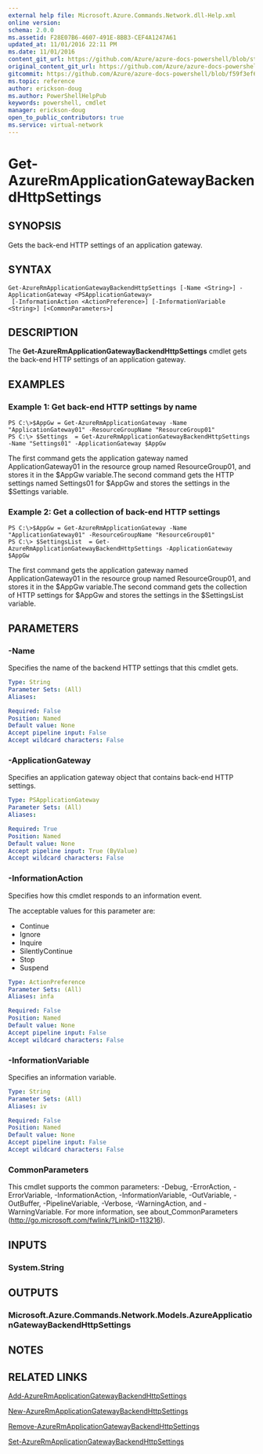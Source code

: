 ```yaml
---
external help file: Microsoft.Azure.Commands.Network.dll-Help.xml
online version:
schema: 2.0.0
ms.assetid: F28E07B6-4607-491E-8BB3-CEF4A1247A61
updated_at: 11/01/2016 22:11 PM
ms.date: 11/01/2016
content_git_url: https://github.com/Azure/azure-docs-powershell/blob/staging/azureps-cmdlets-docs/ResourceManager/AzureRM.Network/v1.0.13/Get-AzureRmApplicationGatewayBackendHttpSettings.md
original_content_git_url: https://github.com/Azure/azure-docs-powershell/blob/staging/azureps-cmdlets-docs/ResourceManager/AzureRM.Network/v1.0.13/Get-AzureRmApplicationGatewayBackendHttpSettings.md
gitcommit: https://github.com/Azure/azure-docs-powershell/blob/f59f3ef60bc592383812213e69fd77ba950759ed
ms.topic: reference
author: erickson-doug
ms.author: PowerShellHelpPub
keywords: powershell, cmdlet
manager: erickson-doug
open_to_public_contributors: true
ms.service: virtual-network
---
```


# Get-AzureRmApplicationGatewayBackendHttpSettings

## SYNOPSIS
Gets the back-end HTTP settings of an application gateway.

## SYNTAX

```
Get-AzureRmApplicationGatewayBackendHttpSettings [-Name <String>] -ApplicationGateway <PSApplicationGateway>
 [-InformationAction <ActionPreference>] [-InformationVariable <String>] [<CommonParameters>]
```

## DESCRIPTION
The **Get-AzureRmApplicationGatewayBackendHttpSettings** cmdlet gets the back-end HTTP settings of an application gateway.

## EXAMPLES

### Example 1: Get back-end HTTP settings by name
```
PS C:\>$AppGw = Get-AzureRmApplicationGateway -Name "ApplicationGateway01" -ResourceGroupName "ResourceGroup01"
PS C:\> $Settings  = Get-AzureRmApplicationGatewayBackendHttpSettings -Name "Settings01" -ApplicationGateway $AppGw
```

The first command gets the application gateway named ApplicationGateway01 in the resource group named ResourceGroup01, and stores it in the $AppGw variable.The second command gets the HTTP settings named Settings01 for $AppGw and stores the settings in the $Settings variable.

### Example 2: Get a collection of back-end HTTP settings
```
PS C:\>$AppGw = Get-AzureRmApplicationGateway -Name "ApplicationGateway01" -ResourceGroupName "ResourceGroup01"
PS C:\> $SettingsList  = Get-AzureRmApplicationGatewayBackendHttpSettings -ApplicationGateway $AppGw
```

The first command gets the application gateway named ApplicationGateway01 in the resource group named ResourceGroup01, and stores it in the $AppGw variable.The second command gets the collection of HTTP settings for $AppGw and stores the settings in the $SettingsList variable.

## PARAMETERS

### -Name
Specifies the name of the backend HTTP settings that this cmdlet gets.

```yaml
Type: String
Parameter Sets: (All)
Aliases: 

Required: False
Position: Named
Default value: None
Accept pipeline input: False
Accept wildcard characters: False
```

### -ApplicationGateway
Specifies an application gateway object that contains back-end HTTP settings.

```yaml
Type: PSApplicationGateway
Parameter Sets: (All)
Aliases: 

Required: True
Position: Named
Default value: None
Accept pipeline input: True (ByValue)
Accept wildcard characters: False
```

### -InformationAction
Specifies how this cmdlet responds to an information event.

The acceptable values for this parameter are:

- Continue
- Ignore
- Inquire
- SilentlyContinue
- Stop
- Suspend

```yaml
Type: ActionPreference
Parameter Sets: (All)
Aliases: infa

Required: False
Position: Named
Default value: None
Accept pipeline input: False
Accept wildcard characters: False
```

### -InformationVariable
Specifies an information variable.

```yaml
Type: String
Parameter Sets: (All)
Aliases: iv

Required: False
Position: Named
Default value: None
Accept pipeline input: False
Accept wildcard characters: False
```

### CommonParameters
This cmdlet supports the common parameters: -Debug, -ErrorAction, -ErrorVariable, -InformationAction, -InformationVariable, -OutVariable, -OutBuffer, -PipelineVariable, -Verbose, -WarningAction, and -WarningVariable. For more information, see about_CommonParameters (http://go.microsoft.com/fwlink/?LinkID=113216).

## INPUTS

### System.String

## OUTPUTS

### Microsoft.Azure.Commands.Network.Models.AzureApplicationGatewayBackendHttpSettings

## NOTES

## RELATED LINKS

[Add-AzureRmApplicationGatewayBackendHttpSettings](./Add-AzureRmApplicationGatewayBackendHttpSettings.md)

[New-AzureRmApplicationGatewayBackendHttpSettings](./New-AzureRmApplicationGatewayBackendHttpSettings.md)

[Remove-AzureRmApplicationGatewayBackendHttpSettings](./Remove-AzureRmApplicationGatewayBackendHttpSettings.md)

[Set-AzureRmApplicationGatewayBackendHttpSettings](./Set-AzureRmApplicationGatewayBackendHttpSettings.md)


